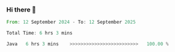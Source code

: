 ### Hi there 👋

<!--START_SECTION:waka-->

```rust
From: 12 September 2024 - To: 12 September 2025

Total Time: 6 hrs 3 mins

Java   6 hrs 3 mins    >>>>>>>>>>>>>>>>>>>>>>>>>   100.00 %
```

<!--END_SECTION:waka-->
